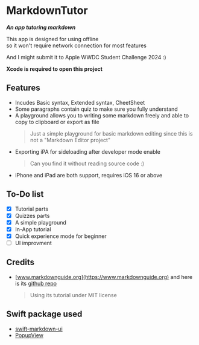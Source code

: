 # MarkdownTutor
***An app tutoring markdown***
 
This app is designed for using offline  
so it won't require network connection for most features

And I might submit it to Apple WWDC Student Challenge 2024 :)

**Xcode is required to open this project**

## Features

- Incudes Basic syntax, Extended syntax, CheetSheet
- Some paragraphs contain quiz to make sure you fully understand
- A playground allows you to writing some markdown freely and able to copy to clipboard or export as file
    > Just a simple playground for basic markdown editing since this is not a "Markdown Editor project"
- Exporting iPA for sideloading after developer mode enable
    > Can you find it without reading source code :) 
- iPhone and iPad are both support, requires iOS 16 or above

## To-Do list
- [x] Tutorial parts
- [x] Quizzes parts
- [x] A simple playground
- [x] In-App tutorial
- [x] Quick experience mode for beginner
- [ ] UI improvment

## Credits
- [www.markdownguide.org](https://www.markdownguide.org) and here is its [github repo](https://github.com/mattcone/markdown-guide)
    >  Using its tutorial under MIT license
    
## Swift package used 

- [swift-markdown-ui](https://github.com/gonzalezreal/swift-markdown-ui)
- [PopupView](https://github.com/exyte/PopupView)
